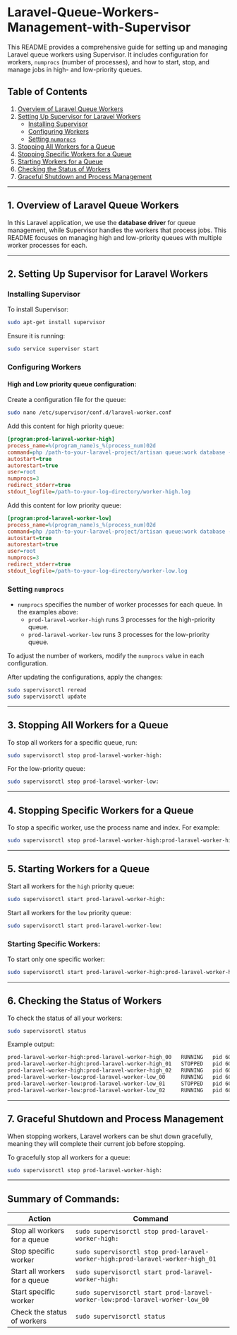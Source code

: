 # Laravel-Queue-Workers-Management-with-Supervisor

This README provides a comprehensive guide for setting up and managing Laravel queue workers using Supervisor. It includes configuration for workers, `numprocs` (number of processes), and how to start, stop, and manage jobs in high- and low-priority queues.

## Table of Contents

1. [Overview of Laravel Queue Workers](#1-overview-of-laravel-queue-workers)
2. [Setting Up Supervisor for Laravel Workers](#setting-up-supervisor-for-laravel-workers)
   - [Installing Supervisor](#installing-supervisor)
   - [Configuring Workers](#configuring-workers)
   - [Setting `numprocs`](#setting-numprocs)
3. [Stopping All Workers for a Queue](#stopping-all-workers-for-a-queue)
4. [Stopping Specific Workers for a Queue](#stopping-specific-workers-for-a-queue)
5. [Starting Workers for a Queue](#starting-workers-for-a-queue)
6. [Checking the Status of Workers](#checking-the-status-of-workers)
7. [Graceful Shutdown and Process Management](#graceful-shutdown-and-process-management)

---

## 1. Overview of Laravel Queue Workers

In this Laravel application, we use the **database driver** for queue management, while Supervisor handles the workers that process jobs. This README focuses on managing high and low-priority queues with multiple worker processes for each.

---

## 2. Setting Up Supervisor for Laravel Workers

### Installing Supervisor

To install Supervisor:

```bash
sudo apt-get install supervisor
```

Ensure it is running:

```bash
sudo service supervisor start
```

### Configuring Workers

#### High and Low priority queue configuration:

Create a configuration file for the queue:

```bash
sudo nano /etc/supervisor/conf.d/laravel-worker.conf
```

Add this content for high priority queue:

```ini
[program:prod-laravel-worker-high]
process_name=%(program_name)s_%(process_num)02d
command=php /path-to-your-laravel-project/artisan queue:work database --queue=high --sleep=3 --tries=3
autostart=true
autorestart=true
user=root
numprocs=3
redirect_stderr=true
stdout_logfile=/path-to-your-log-directory/worker-high.log
```

Add this content for low priority queue:

```ini
[program:prod-laravel-worker-low]
process_name=%(program_name)s_%(process_num)02d
command=php /path-to-your-laravel-project/artisan queue:work database --queue=low --sleep=3 --tries=3
autostart=true
autorestart=true
user=root
numprocs=3
redirect_stderr=true
stdout_logfile=/path-to-your-log-directory/worker-low.log
```

### Setting `numprocs`

- `numprocs` specifies the number of worker processes for each queue. In the examples above:
  - `prod-laravel-worker-high` runs 3 processes for the high-priority queue.
  - `prod-laravel-worker-low` runs 3 processes for the low-priority queue.

To adjust the number of workers, modify the `numprocs` value in each configuration.

After updating the configurations, apply the changes:

```bash
sudo supervisorctl reread
sudo supervisorctl update
```

---

## 3. Stopping All Workers for a Queue

To stop all workers for a specific queue, run:

```bash
sudo supervisorctl stop prod-laravel-worker-high:
```

For the low-priority queue:

```bash
sudo supervisorctl stop prod-laravel-worker-low:
```

---

## 4. Stopping Specific Workers for a Queue

To stop a specific worker, use the process name and index. For example:

```bash
sudo supervisorctl stop prod-laravel-worker-high:prod-laravel-worker-high_01
```

---

## 5. Starting Workers for a Queue

Start all workers for the `high` priority queue:

```bash
sudo supervisorctl start prod-laravel-worker-high:
```

Start all workers for the `low` priority queue:

```bash
sudo supervisorctl start prod-laravel-worker-low:
```

### Starting Specific Workers:

To start only one specific worker:

```bash
sudo supervisorctl start prod-laravel-worker-high:prod-laravel-worker-high_01
```

---

## 6. Checking the Status of Workers

To check the status of all your workers:

```bash
sudo supervisorctl status
```

Example output:

```bash
prod-laravel-worker-high:prod-laravel-worker-high_00   RUNNING   pid 600**, uptime --:--:--
prod-laravel-worker-high:prod-laravel-worker-high_01   STOPPED   pid 601**, uptime --:--:--
prod-laravel-worker-high:prod-laravel-worker-high_02   RUNNING   pid 600**, uptime --:--:--
prod-laravel-worker-low:prod-laravel-worker-low_00     RUNNING   pid 600**, uptime --:--:--
prod-laravel-worker-low:prod-laravel-worker-low_01     STOPPED   pid 600**, uptime --:--:--
prod-laravel-worker-low:prod-laravel-worker-low_02     RUNNING   pid 600**, uptime --:--:--
```

---

## 7. Graceful Shutdown and Process Management

When stopping workers, Laravel workers can be shut down gracefully, meaning they will complete their current job before stopping.

To gracefully stop all workers for a queue:

```bash
sudo supervisorctl stop prod-laravel-worker-high:
```

---

## Summary of Commands:

| Action                           | Command                                                                 |
|-----------------------------------|-------------------------------------------------------------------------|
| Stop all workers for a queue      | `sudo supervisorctl stop prod-laravel-worker-high:`                |
| Stop specific worker              | `sudo supervisorctl stop prod-laravel-worker-high:prod-laravel-worker-high_01` |
| Start all workers for a queue     | `sudo supervisorctl start prod-laravel-worker-high:`               |
| Start specific worker             | `sudo supervisorctl start prod-laravel-worker-low:prod-laravel-worker-low_00`  |
| Check the status of workers       | `sudo supervisorctl status`                                             |

